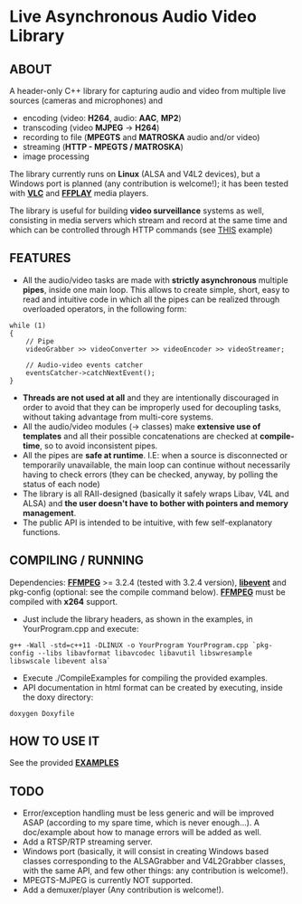 # Live Asynchronous Audio Video Library

## ABOUT

A header-only C++ library for capturing audio and video from multiple live sources (cameras and microphones) and

* encoding (video: **H264**, audio: **AAC**, **MP2**)
* transcoding (video **MJPEG** -> **H264**)
* recording to file (**MPEGTS** and **MATROSKA** audio and/or video)
* streaming (**HTTP - MPEGTS / MATROSKA**)
* image processing

The library currently runs on **Linux** (ALSA and V4L2 devices), but a Windows port is planned (any contribution is welcome!);
it has been tested with **[VLC](http://www.videolan.org/)** and **[FFPLAY](https://ffmpeg.org/)** media players.

The library is useful for building **video surveillance** systems as well, consisting in media servers which stream and record at the same time and which can be controlled through HTTP commands (see [THIS](https://github.com/paolo-pr/laav/blob/master/examples/VideoExample_2.cpp) example)


## FEATURES

* All the audio/video tasks are made with **strictly asynchronous** multiple **pipes**, inside one main loop. This allows to create simple, short, easy to read and intuitive code in which all the pipes can be realized through overloaded operators, in the following form:

```
while (1)
{
    // Pipe
    videoGrabber >> videoConverter >> videoEncoder >> videoStreamer;
    
    // Audio-video events catcher
    eventsCatcher->catchNextEvent();
}
```

* **Threads are not used at all** and they are intentionally discouraged in order to avoid that they can be improperly used for decoupling tasks, without taking advantage from multi-core systems.
* All the audio/video modules (-> classes) make **extensive use of templates** and all their possible concatenations are checked at **compile-time**, so to avoid inconsistent pipes.
* All the pipes are **safe at runtime**. I.E: when a source is disconnected or temporarily unavailable, the main loop can continue without necessarily having to check errors (they can be checked, anyway, by polling the status of each node)
* The library is all RAII-designed (basically it safely wraps Libav, V4L and ALSA) and **the user doesn't have to bother with pointers and memory management**.
* The public API is intended to be intuitive, with few self-explanatory functions.

## COMPILING / RUNNING

Dependencies: **[FFMPEG](https://ffmpeg.org/)** >= 3.2.4 (tested with 3.2.4 version), **[libevent](http://libevent.org/)** and pkg-config (optional: see the compile command below).
**[FFMPEG](https://ffmpeg.org/)** must be compiled with **x264** support.

* Just include the library headers, as shown in the examples, in YourProgram.cpp and execute:
```
g++ -Wall -std=c++11 -DLINUX -o YourProgram YourProgram.cpp `pkg-config --libs libavformat libavcodec libavutil libswresample libswscale libevent alsa`
```
* Execute ./CompileExamples for compiling the provided examples.
* API documentation in html format can be created by executing, inside the doxy directory:
```
doxygen Doxyfile
```

## HOW TO USE IT

See the provided **[EXAMPLES](https://github.com/paolo-pr/laav/tree/master/examples)**

## TODO

* Error/exception handling must be less generic and will be improved ASAP (according to my spare time, which is never enough...). A doc/example about how to manage errors will be added as well.
* Add a RTSP/RTP streaming server.
* Windows port (basically, it will consist in creating Windows based classes corresponding to the ALSAGrabber and V4L2Grabber classes, with the same API, and few other things: any contribution is welcome!).
* MPEGTS-MJPEG is currently NOT supported.
* Add a demuxer/player (Any contribution is welcome!).
